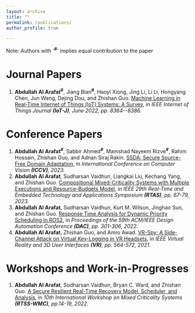```yaml
---
layout: archive
title: ""
permalink: /publications/
author_profile: true

---
```

Note: Authors with '<b><sup>#</sup></b>' implies equal contribution to the paper

Journal Papers
======

1. **Abdullah Al Arafat**<b><sup>#</sup></b>,  Jiang Bian<b><sup>#</sup></b>, Haoyi Xiong, Jing Li, Li Li, Hongyang Chen, Jun Wang, Dejing Dou, and Zhishan Guo. [Machine Learning in Real-Time Internet of Things (IoT) Systems: A Survey](https://ieeexplore.ieee.org/document/9739684), in *IEEE Internet of Things Journal **(IoT-J)**, June 2022, pp. 8364--8386.*


Conference Papers
======
1. **Abdullah Al Arafat**<b><sup>#</sup></b>, Sabbir Ahmed<b><sup>#</sup></b>, Mamshad Nayeem Rizve<b><sup>#</sup></b>, Rahim Hossain, Zhishan Guo, and Adnan Siraj Rakin. [SSDA: Secure Source-Free Domain Adaptation](), in *International Conference on Computer Vision **(ICCV)**, 2023.*
1. **Abdullah Al Arafat**, Sudharsan Vaidhun, Liangkai Liu, Kechang Yang, and Zhishan Guo. [Compositional Mixed-Criticality Systems with Multiple Executions and Resource-Budgets Model](https://abdullahaarafat.github.io/files/2023RTAS__MC_Budget.pdf), in *IEEE 29th Real-Time and Embedded Technology and Applications Symposium **(RTAS)**, pp. 67-79, 2023.*
1. **Abdullah Al Arafat**, Sudharsan Vaidhun, Kurt M. Wilson, Jinghao Sun, and Zhishan Guo. [Response Time Analysis for Dynamic Priority Scheduling in ROS2](https://dl.acm.org/doi/abs/10.1145/3489517.3530447), in *Proceedings of the 59th ACM/IEEE Design Automation Conference **(DAC)**, pp. 301-306, 2022.*
1. **Abdullah Al Arafat**, Zhishan Guo, and Amro Awad. [VR-Spy: A Side-Channel Attack on Virtual Key-Logging in VR Headsets](), in *IEEE Virtual Reality and 3D User Interfaces **(VR)**, pp. 564-572, 2021.*

Workshops and Work-in-Progresses
======
1. **Abdullah Al Arafat**, Sudharsan Vaidhun, Bryan C. Ward, and Zhishan Guo. [A Secure Resilient Real-Time Recovery Model, Scheduler, and Analysis](https://abdullahaarafat.github.io/files/2022WMC_RTSS__SR3.pdf), in *10th International Workshop on Mixed Criticality Systems **(RTSS-WMC)**, pp.14-19, 2022.*
